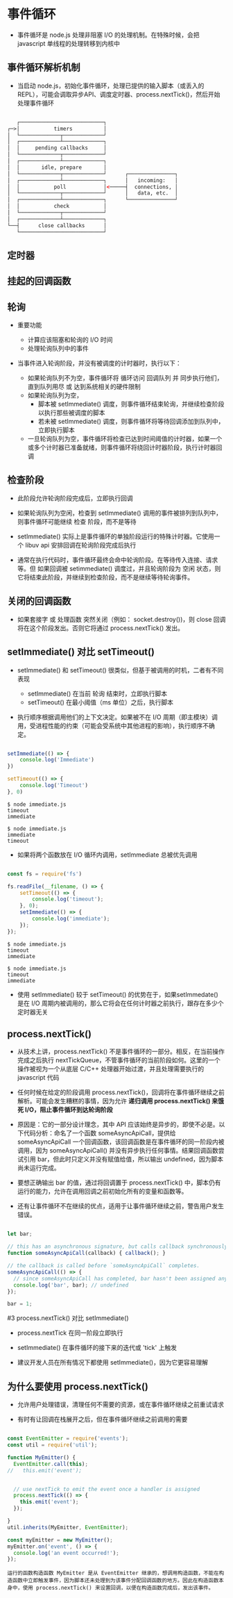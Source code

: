 # 事件循环

- 事件循环是 node.js 处理非阻塞 I/O 的处理机制。在特殊时候，会把 javascript 单线程的处理转移到内核中

## 事件循环解析机制

- 当启动 node.js，初始化事件循环，处理已提供的输入脚本（或丢入的REPL），可能会调取异步API、调度定时器、process.nextTick()，然后开始处理事件循环

```html

   ┌───────────────────────────┐
┌─>│           timers          │
│  └─────────────┬─────────────┘
│  ┌─────────────┴─────────────┐
│  │     pending callbacks     │
│  └─────────────┬─────────────┘
│  ┌─────────────┴─────────────┐
│  │       idle, prepare       │
│  └─────────────┬─────────────┘      ┌───────────────┐
│  ┌─────────────┴─────────────┐      │   incoming:   │
│  │           poll            │<─────┤  connections, │
│  └─────────────┬─────────────┘      │   data, etc.  │
│  ┌─────────────┴─────────────┐      └───────────────┘
│  │           check           │
│  └─────────────┬─────────────┘
│  ┌─────────────┴─────────────┐
└──┤      close callbacks      │
   └───────────────────────────┘

```

## 定时器

## 挂起的回调函数

## 轮询

- 重要功能
    + 计算应该阻塞和轮询的 I/O 时间
    + 处理轮询队列中的事件

- 当事件进入轮询阶段，并没有被调度的计时器时，执行以下：
    + 如果轮询队列不为空，事件循环将 循环访问 回调队列 并 同步执行他们，直到队列用尽 或 达到系统相关的硬件限制
    + 如果轮询队列为空，
        - 脚本被 setImmediate() 调度，则事件循环结束轮询，并继续检查阶段以执行那些被调度的脚本
        - 若未被 setImmediate() 调度，则事件循环将等待回调添加到队列中，立即执行脚本
    + 一旦轮询队列为空，事件循环将检查已达到时间阈值的计时器，如果一个或多个计时器已准备就绪，则事件循环将绕回计时器阶段，执行计时器回调

## 检查阶段

- 此阶段允许轮询阶段完成后，立即执行回调

- 如果轮询队列为空闲，检查到 setImmediate() 调用的事件被排列到队列中，则事件循环可能继续 检查 阶段，而不是等待

- setImmediate() 实际上是事件循环的单独阶段运行的特殊计时器。它使用一个 libuv api 安排回调在轮询阶段完成后执行

- 通常在执行代码时，事件循环最终会命中轮询阶段。在等待传入连接、请求等。但 如果回调被 setimmediate() 调度过，并且轮询阶段为 空闲 状态，则它将结束此阶段，并继续到检查阶段，而不是继续等待轮询事件。

## 关闭的回调函数

- 如果套接字 或 处理函数 突然关闭（例如： socket.destroy())，则 close 回调将在这个阶段发出。否则它将通过 process.nextTick() 发出。

## setImmediate() 对比 setTimeout()

- setImmediate() 和 setTimeout() 很类似，但基于被调用的时机，二者有不同表现
    + setImmediate() 在当前 轮询 结束时，立即执行脚本
    + setTimeout() 在最小阈值（ms 单位）之后，执行脚本

- 执行顺序根据调用他们的上下文决定。如果被不在 I/O 周期（即主模块）调用，受进程性能的约束（可能会受系统中其他进程的影响），执行顺序不确定。

```js

setImmediate(() => {
    console.log('Immediate')
})

setTimeout(() => {
    console.log('Timeout')
}, 0)


```

```
$ node immediate.js
timeout
immediate

$ node immediate.js
immediate
timeout
```

- 如果将两个函数放在 I/O 循环内调用，setImmediate 总被优先调用

```js

const fs = require('fs')

fs.readFile(__filename, () => {
    setTimeout(() => {
        console.log('timeout');
    }, 0);
    setImmediate(() => {
        console.log('immediate');
    });
});

```

```
$ node immediate.js
timeout
immediate

$ node immediate.js
timeout
immediate

```

- 使用 setImmediate() 较于 setTimeout() 的优势在于，如果setImmedate() 是在 I/O 周期内被调用的，那么它将会在任何计时器之前执行，跟存在多少个定时器无关

## process.nextTick()

- 从技术上讲，process.nextTick() 不是事件循环的一部分。相反，在当前操作完成之后执行 nextTickQueue，不管事件循环的当前阶段如何。这里的一个操作被视为一个从底层 C/C++ 处理器开始过渡，并且处理需要执行的 javascript 代码

- 任何时候在给定的阶段调用 process.nextTick()，回调将在事件循环继续之前解析。可能会发生糟糕的事情，因为允许 <b>递归调用 process.nextTick() 来饿死 I/O，阻止事件循环到达轮询阶段</b>

- 原因是：它的一部分设计理念，其中 API 应该始终是异步的，即使不必是。以下代码分析：命名了一个函数 someAsyncApiCall，提供给 someAsyncApiCall 一个回调函数，该回调函数是在事件循环的同一阶段内被调用，因为 someAsyncApiCall() 并没有异步执行任何事情。结果回调函数尝试引用 bar，但此时只定义并没有赋值给值，所以输出 undefined，因为脚本尚未运行完成。

- 要想正确输出 bar 的值，通过将回调置于 process.nextTick() 中，脚本仍有运行的能力，允许在调用回调之前初始化所有的变量和函数等。

- 还有让事件循环不在继续的优点，适用于让事件循环继续之前，警告用户发生错误。

```js

let bar;

// this has an asynchronous signature, but calls callback synchronously
function someAsyncApiCall(callback) { callback(); }

// the callback is called before `someAsyncApiCall` completes.
someAsyncApiCall(() => {
  // since someAsyncApiCall has completed, bar hasn't been assigned any value
  console.log('bar', bar); // undefined
});

bar = 1;

```

#3 process.nextTick() 对比 setImmediate()

- process.nextTick 在同一阶段立即执行

- setImmediate() 在事件循环的接下来的迭代或 'tick' 上触发

- 建议开发人员在所有情况下都使用 setImmediate()，因为它更容易理解

## 为什么要使用 process.nextTick()

- 允许用户处理错误，清理任何不需要的资源，或在事件循环继续之前重试请求

- 有时有让回调在栈展开之后，但在事件循环继续之前调用的需要

```js

const EventEmitter = require('events');
const util = require('util');

function MyEmitter() {
  EventEmitter.call(this);
//   this.emit('event');


  // use nextTick to emit the event once a handler is assigned
  process.nextTick(() => {
    this.emit('event');
  });

}
util.inherits(MyEmitter, EventEmitter);

const myEmitter = new MyEmitter();
myEmitter.on('event', () => {
  console.log('an event occurred!');
});

```

```
运行的函数构造函数 MyEmitter 是从 EventEmitter 继承的，想调用构造函数，不能在构造函数中立即触发事件，因为脚本还未处理到为该事件分配回调函数的地方。因此在构造函数本身中，使用 process.nextTick() 来设置回调，以便在构造函数完成后，发出该事件。
```